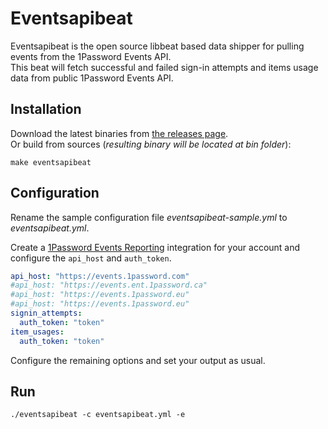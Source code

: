 # Eventsapibeat

Eventsapibeat is the open source libbeat based data shipper for pulling events from the 1Password Events API.  
This beat will fetch successful and failed sign-in attempts and items usage data from public 1Password Events API.

## Installation

Download the latest binaries from [the releases page](https://github.com/1Password/events-api-elastic/releases/latest).  
Or build from sources (_resulting binary will be located at _bin_ folder_):  

```shell
make eventsapibeat
```

## Configuration

Rename the sample configuration file _eventsapibeat-sample.yml_ to _eventsapibeat.yml_.

Create a [1Password Events Reporting](https://support.1password.com/events-reporting-elastic/) integration for your account and configure the `api_host` and `auth_token`.  

```yaml
api_host: "https://events.1password.com"
#api_host: "https://events.ent.1password.ca"
#api_host: "https://events.1password.eu"
#api_host: "https://events.1password.eu"
signin_attempts:
  auth_token: "token"
item_usages:
  auth_token: "token"
```

Configure the remaining options and set your output as usual.

## Run

```
./eventsapibeat -c eventsapibeat.yml -e
```
